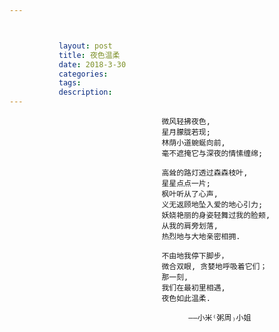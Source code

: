 ```yaml
---



           layout: post
           title: 夜色温柔
           date: 2018-3-30
           categories: 
           tags: 
           description: 
---
```


                                      微风轻拂夜色,
                                      星月朦胧若现;
                                      林荫小道蜿蜒向前,
                                      毫不遮掩它与深夜的情愫缠绵;

                                      高耸的路灯透过森森枝叶,
                                      星星点点一片;
                                      枫叶听从了心声,
                                      义无返顾地坠入爱的地心引力;
                                      妖娆艳丽的身姿轻舞过我的脸颊,
                                      从我的肩旁划落,
                                      热烈地与大地亲密相拥.

                                      不由地我停下脚步，             
                                      微合双眼, 贪婪地呼吸着它们；
                                      那一刻,
                                      我们在最初里相遇,
                                      夜色如此温柔.
                                              
                                            ——小米⁽粥周₎小姐






